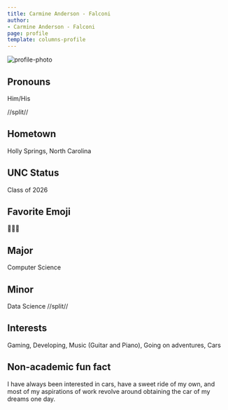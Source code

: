 ```yaml
---
title: Carmine Anderson - Falconi
author:
- Carmine Anderson - Falconi
page: profile
template: columns-profile
---
```


![profile-photo](../../../static/profile-photos/cdander9.png)

## Pronouns
Him/His

//split//

## Hometown
Holly Springs, North Carolina

## UNC Status
Class of 2026 

## Favorite Emoji
🫥🫥🫥

## Major
Computer Science

## Minor
Data Science
//split//

## Interests
Gaming, Developing, Music (Guitar and Piano), Going on adventures, Cars

## Non-academic fun fact
I have always been interested in cars, have a sweet ride of my own, and most of my aspirations of work revolve around obtaining the car of my dreams one day. 